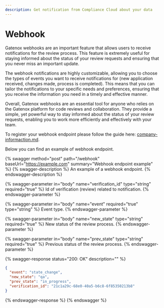```yaml
---
description: Get notification from Compliance Cloud about your data
---
```


# Webhook

Gatenox webhooks are an important feature that allows users to receive notifications for the review process. This feature is extremely useful for staying informed about the status of your review requests and ensuring that you never miss an important update.

The webhook notifications are highly customizable, allowing you to choose the types of events you want to receive notifications for (new application received, changes made, process is completed). This means that you can tailor the notifications to your specific needs and preferences, ensuring that you receive the information you need in a timely and effective manner.

Overall, Gatenox webhooks are an essential tool for anyone who relies on the Gatenox platform for code reviews and collaboration. They provide a simple, yet powerful way to stay informed about the status of your review requests, enabling you to work more efficiently and effectively with your team.

To register your webhook endpoint please follow the guide here: [company-informaction.md](../general-settings/company-informaction.md "mention").

Below you can find an example of webhook endpoint.

{% swagger method="post" path="/webhook" baseUrl="https://example.com" summary="Webhook endpoint example" %}
{% swagger-description %}
An example of a webhook endpoint.
{% endswagger-description %}

{% swagger-parameter in="body" name="verification_id" type="string" required="true" %}
Id of verification (review) related to notification.
{% endswagger-parameter %}

{% swagger-parameter in="body" name="event" required="true" type="string" %}
Event type.
{% endswagger-parameter %}

{% swagger-parameter in="body" name="new_state" type="string" required="true" %}
New status of the review process.
{% endswagger-parameter %}

{% swagger-parameter in="body" name="prev_state" type="string" required="true" %}
Previous status of the review process.
{% endswagger-parameter %}

{% swagger-response status="200: OK" description="" %}
```json
{
  "event": "state_change",
  "new_state": "qa",
  "prev_state": "in_progress",
  "verification_id": "21c1a29c-68e0-40a5-b6c8-6f85350213b8"
}
```
{% endswagger-response %}
{% endswagger %}
